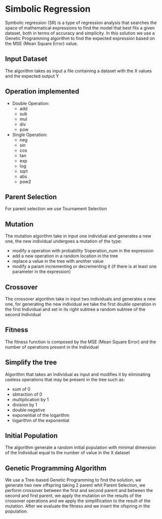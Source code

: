 # Simbolic Regression
Symbolic regression (SR) is a type of regression analysis that searches the space of mathematical expressions to find the model that best fits a given dataset, both in terms of accuracy and simplicity. In this solution we use a Genetic Programming algorithm to find the expected expression based on the MSE (Mean Square Error) value.

## Input Dataset
The algorithm takes as input a file containing a dataset with the X values ​​and the expected output Y

## Operation implemented
- Double Operation:
    - add
    - sub
    - mul
    - div
    - pow
- Single Operation:
    - neg
    - sin
    - cos
    - tan
    - exp
    - log
    - sqrt
    - abs
    - pow2

## Parent Selection
For parent selection we use Tournament Selection

## Mutation
The mutation algorithm take in input one individual and generates a new one, the new individual undergoes a mutation of the type:
- modify a operation with probability 1/operation_num in the expression
- add a new operation in a random location in the tree
- replace a value in the tree with another value
- modify a param incrementing or decrementing it (if there is at least one parameter in the expression)

## Crossover
The crossover algorithm take in input two individuals and generates a new one, for generating the new individual we take the first double operation in the first Individual and set in its right subtree a random subtree of the second Individual

## Fitness
The fitness function is composed by the MSE (Mean Square Error) and the number of operations present in the Individual

## Simplify the tree
Algorithm that takes an Individual as input and modifies it by eliminating useless operations that may be present in the tree such as:
- sum of 0
- sbtraction of 0
- multiplication by 1
- division by 1
- double negative
- exponential of the logarithm
- logarithm of the exponential

## Initial Population
The algorithm generate a random initial population with minimal dimension of the Individual equal to the number of value in the X dataset

## Genetic Programming Algorithm
We use a Tree-based Genetic Programming to find the solution, we generate two new offspring taking 2 parent whit Parent Selection, we perform crossover between the first and second parent and between the second and first parent, we apply the mutation on the results of the crossover operations and we apply the simplification to the result of the mutation. After we evaluate the fitness and we insert the ofspring in the population.